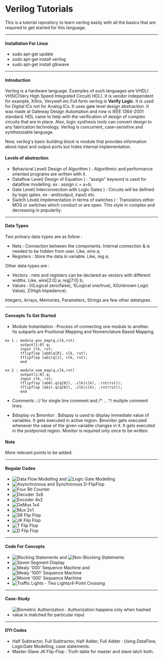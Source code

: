 # Verilog Tutorials

This is a tutorial repository to learn verilog easily with all the basics that are required to get started for this language.

---

#### Installation For Linux

* sudo apt-get update
* sudo apt-get install verilog
* sudo apt-get install gtkwave

---
#### Introduction

Verilog is a hardware language. Examples of such languages are VHDL( VHSIC(Very High Speed Integrated Circuit) HDL).
It is vendor independent for example, Xilinx, Verywell etc.Full form verilog is __Verify Logic__. It is used for Digital ICs not for Analog ICs.
It uses gate level design abstraction. It was made at Gateway Design Automation and now is IEEE 1364-2001 standard.
HDL came to help with the verification of design of complex circuits that are in place. Also, logic systhesis tools can convert design to any fabrication technology. Verilog is concurrent, case-sensitive and synthesizable language.  


Now, verilog's basic building block is module that provides information about input and output ports but hides internal implementation. 

#### Levels of abstraction 

* Behavioral Level( Design of Algorithm ) : Algorithmic and performance oriented programs are written with it.
* Dataflow Level( Design of Equation ) : "assign" keyword is used for dataflow modelling. ex : assign c = a+b;
* Gate Level( Interconnection with Logic Gates ) : Circuits will be defined by logic gates. ex : and(output, input) etc.
* Switch Level( Implementation in terms of switches ) : Transistors either MOS or switches which conduct or are open. This style in complex and decreasing in popularity.

---
#### Data Types

Two primary data-types are as follow :
* Nets : Connection between the components. Internal connection & is needed to be hidden from user. Like, wire a;
* Registers : Store the data in variable. Like, reg a;

Other data-types are :  
* Vectors : nets and registers can be declared as vectors with different widths. Like, wire[2:0] a; reg[7:0] b;  
* Values : 0(Logical zero/false), 1(Logical one/true), X(Unknown Logic Value), Z(High Impedence).

Integers, Arrays, Memories, Parameters, Strings are few other datatypes.

---
#### Concepts To Get Started 

* Module Instantiation : Process of connecting one module to another.   
Its subparts are Positional Mapping and Nomenclature Based Mapping.
```
ex 1 : module pos_map(q,clk,rst)
       output[1:0] q;
       input clk, rst;
       tflipflop lab0(q[0], clk, rst);
       tflipflop lab1(q[1], clk, rst);
       end
       
ex 2 : module nom_map(q,clk,rst)
       output[1:0] q;
       input clk, rst;
       tflipflop lab0(.q(q[0]), .clk(clk), .rst(rst));
       tflipflop lab1(.q(q[0]), .clk(clk), .rst(rst));
       end
```

* Comments : // for single line comment and /* ... */ multple comment lines. 

* $display vs $monitor : $dispay is used to display immediate value of variables. It gets executed in active region. $monitor gets executed whenever the value of the given variable changes in it. It gets executed in the postponed region. Monitor is required only once to be written.

#### Note 

More relevant points to be added.

---

#### Regular Codes

* ![Data Flow Modelling](src/DataFlowModelling.v) and ![Logic Gate Modelling](src/LogicGateModelling.v)
* ![Asynchronous and Synchronous D-FlipFlop](src/AsyncAndSyncDFlipFlop.v)
* ![Four Bit Counter](src/FourBitCounter.v)
* ![Decoder 3x8](src/Decoder3x8.v)
* ![Encoder 4x2](src/Encoder4x2.v)
* ![DeMux 1x4](src/DeMux1x4.v)
* ![Mux 2x1](src/Mux2x1.v)
* ![SR Flip Flop](src/SRFlipFlop.v)
* ![JK Flip Flop](src/JKFlipFlop.v)
* ![T Flip Flop](src/TFlipFlop.v)
* ![D Flip Flop](src/DFlipFlop.v)


---

#### Code For Concepts

* ![Blocking Statements](src/Blocking.v) and ![Non-Blocking Statements](src/NonBlocking.v)
* ![Seven Segment Display](src/SevenSegment.v)
* ![Mealy '000' Sequence Machine](src/MealyOOOSequence.v) and ![Mealy '1001' Sequence Machine](src/Mealy1001Sequence.v)
* ![Moore '000' Sequence Machine](src/MooreOOOSequence.v)
* ![Traffic Lights - Two Lights/4-Point Crossing](src/TrafficLightsFourWay.v)

---

#### Case-Study

* ![Biometric Autherization : Authorization happens only when hashed value is matched for particular input](src/BiometricsImplement.v)

---
#### DYI Codes

* Half Subtractor, Full Subtractor, Half Adder, Full Adder : Using DataFlow, LogicGate Modelling, case statements.
* Master-Slave JK Flip-Flop : Truth table for master and slave latch both.

